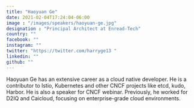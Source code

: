 ```yaml
---
title: "Haoyuan Ge"
date: 2021-02-04T17:24:04-06:00
image : "/images/speakers/haoyuan-ge.jpg"
designation : "Principal Architect at Enread-Tech"
country: ""
facebook: ""
instagram: ""
twitter: "https://twitter.com/harryge13	"
linkedin: ""
github: ""
---
```


Haoyuan Ge has an extensive career as a cloud native developer. He is a contributor to Istio, Kubernetes and other CNCF projects like etcd, kudo, Harbor. He is also a speaker for CNCF webinar. Previously, he worked for D2IQ and Caicloud, focusing on enterprise-grade cloud environments.
